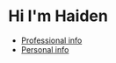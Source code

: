 # Hi I'm Haiden
- [Professional info](./professional/README.md)
- [Personal info](./personal/README.md)

